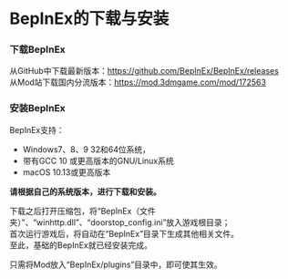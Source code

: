 # BepInEx的下载与安装

### 下载BepInEx
从GitHub中下载最新版本：https://github.com/BepInEx/BepInEx/releases  
从Mod站下载国内分流版本：https://mod.3dmgame.com/mod/172563  

### 安装BepInEx
BepInEx支持：
- Windows7、8、9 32和64位系统，
- 带有GCC 10 或更高版本的GNU/Linux系统
- macOS 10.13或更高版本

**请根据自己的系统版本，进行下载和安装。**

下载之后打开压缩包，将“BepInEx（文件夹）”、“winhttp.dll”、“doorstop_config.ini”放入游戏根目录；  
首次运行游戏后，将自动在“BepInEx”目录下生成其他相关文件。  
至此，基础的BepInEx就已经安装完成。  

只需将Mod放入“BepInEx/plugins”目录中，即可使其生效。